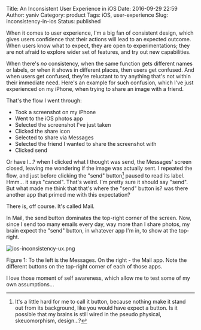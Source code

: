 Title: An Inconsistent User Experience in iOS
Date: 2016-09-29 22:59
Author: yaniv
Category: product
Tags: iOS, user-experience
Slug: inconsistency-in-ios
Status: published

When it comes to user experience, I'm a big fan of consistent design,
which gives users confidence that their actions will lead to an expected
outcome. When users know what to expect, they are open to
experimentations; they are not afraid to explore wider set of features,
and try out new capabilities.

When there's *no* consistency, when the same function gets different
names or labels, or when it shows in different places, then users get
confused. And when users get confused, they're reluctant to try anything
that's not within their immediate need. Here's an example for such
confusion, which I've just experienced on my iPhone, when trying to
share an image with a friend.

That's the flow I went through:

-   Took a screenshot on my iPhone 
-   Went to the iOS photos app
-   Selected the screenshot I've just taken
-   Clicked the share icon
-   Selected to share via Messages
-   Selected the friend I wanted to share the screenshot with
-   Clicked send

Or have I...? when I clicked what I thought was send, the Messages'
screen closed, leaving me wondering if the image was actually sent. I
repeated the flow, and just before clicking the "send"
button[^1] paused to read its label. Hmm... it says "cancel". That's weird. I'm pretty sure it should say "send". But what made me think that that's where the "send" button is? was there another app that primed me with this expectation?

There is, off course. It's called Mail.

In Mail, the send button dominates the top-right corner of the screen.
Now, since I send too many emails every day, way more than I share
photos, my brain expect the "send" button, in whatever app I'm in, to
show at the top-right.

![ios-inconsistency-ux.png](http://media.prodissues.com/images/2016/09/ios-inconsistency-ux.png)

<span class="figure-number">Figure 1:</span> To the left is the
Messages. On the right - the Mail app. Note the different buttons on the
top-right corner of each of those apps.


I love those moment of self awareness, which allow me to test some of my
own assumptions...

[^1]: It's a little hard for me to call it button, because nothing make it
stand out from its background, like you would have expect a button. Is
it possible that my brains is still wired in the pseudo physical,
skeuomorphism, design...?